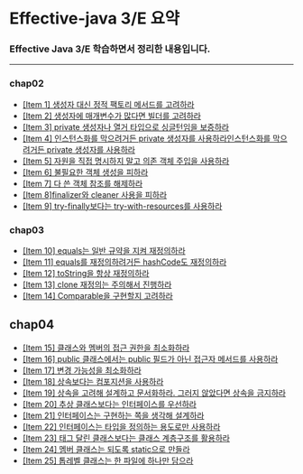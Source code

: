 # Effective-java 3/E 요약
### Effective Java 3/E 학습하면서 정리한 내용입니다.
---
###  **chap02**
- [[Item 1] 생성자 대신 정적 팩토리 메서드를 고려하라](https://github.com/brick0123/effective-java/blob/main/chap02/Item1.md)
- [[Item 2] 생성자에 매개변수가 많다면 빌더를 고려하라](https://github.com/brick0123/effective-java/blob/main/chap02/Item2.md)
- [[Item 3] private 생성자나 열거 타입으로 싱글턴임을 보증하라](https://github.com/brick0123/effective-java/blob/main/chap02/Item3.md)
- [[Item 4] 인스턴스화를 막으려거든 private 생성자를 사용하라인스턴스화를 막으려거든 private 생성자를 사용하라](https://github.com/brick0123/effective-java/blob/main/chap02/Item4.md)
- [[Item 5] 자원을 직접 명시하지 말고 의존 객체 주입을 사용하라](https://github.com/brick0123/effective-java/blob/main/chap02/Item5.md)
- [[Item 6] 불필요한 객체 생성을 피하라](https://github.com/brick0123/effective-java/blob/main/chap02/Item6.md)
- [[Item 7] 다 쓴 객체 참조를 해제하라](https://github.com/brick0123/effective-java/blob/main/chap02/Item7.md)
- [[Item 8]finalizer와 cleaner 사용을 피하라](https://github.com/brick0123/effective-java/blob/main/chap02/Item8.md)
- [[Item 9] try-finally보다는 try-with-resources를 사용하라](https://github.com/brick0123/effective-java/blob/main/chap02/Item2.md)

### **chap03**
- [[Item 10] equals는 일반 규약을 지켜 재정의하라](https://github.com/brick0123/effective-java/blob/main/chap03/Item10.md)
- [[Item 11] equals를 재정의하려거든 hashCode도 재정의하라](https://github.com/brick0123/effective-java/blob/main/chap03/Item11.md)
- [[Item 12] toString을 항상 재정의하라](https://github.com/brick0123/effective-java/blob/main/chap03/Item12.md)
- [[Item 13] clone 재정의는 주의해서 진행하라](https://github.com/brick0123/effective-java/blob/main/chap03/Item13.md)
- [[Item 14] Comparable을 구현할지 고려하라](https://github.com/brick0123/effective-java/blob/main/chap03/Item14.md)

## **chap04**
- [[Item 15] 클래스와 멤버의 접근 권한을 최소화하라](https://github.com/brick0123/effective-java/blob/main/chap04/Item15.md)
- [[Item 16] public 클래스에서는 public 필드가 아닌 접근자 메서드를 사용하라](https://github.com/brick0123/effective-java/blob/main/chap04/Item16.md)
- [[Item 17] 변경 가능성을 최소화하라](https://github.com/brick0123/effective-java/blob/main/chap04/Item17.md)
- [[Item 18] 상속보다는 컴포지션을 사용하라](https://github.com/brick0123/effective-java/blob/main/chap04/Item18.md)
- [[Item 19] 상속을 고려해 설계하고 문서화하라. 그러지 않았다면 상속을 금지하라](https://github.com/brick0123/effective-java/blob/main/chap04/Item19.md)
- [[Item 20] 추상 클래스보다는 인터페이스를 우선하라](https://github.com/brick0123/effective-java/blob/main/chap04/Item20.md)
- [[Item 21] 인터페이스는 구현하는 쪽을 생각해 설계하라](https://github.com/brick0123/effective-java/blob/main/chap04/Item21.md)
- [[Item 22] 인터페이스는 타입을 정의하는 용도로만 사용하라](https://github.com/brick0123/effective-java/blob/main/chap04/Item22.md)
- [[Item 23] 태그 달린 클래스보다는 클래스 계층구조를 활용하라](https://github.com/brick0123/effective-java/blob/main/chap04/Item23.md)
- [[Item 24] 멤버 클래스는 되도록 static으로 만들라](https://github.com/brick0123/effective-java/blob/main/chap04/Item24.md)
- [[Item 25] 톱레벨 클래스는 한 파일에 하나만 담으라](https://github.com/brick0123/effective-java/blob/main/chap04/Item25.md)

